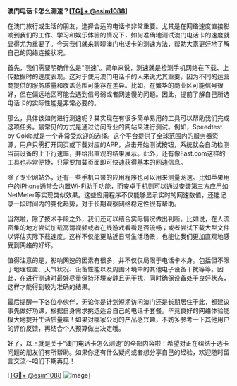 **澳门电话卡怎么测速？[[TG💪+ @esim1088](https://t.me/s/esim1088)]**

在澳门旅行或生活的朋友，选择合适的电话卡非常重要。尤其是在网络速度直接影响到我们的工作、学习和娱乐体验的情况下，如何准确地测试澳门电话卡的速度就显得尤为重要了。今天我们就来聊聊澳门电话卡的测速方法，帮助大家更好地了解自己的网络连接状况。

首先，我们需要明确什么是“测速”。简单来说，测速就是检测手机网络在下载、上传数据时的速度表现。这对于使用澳门电话卡的人来说尤其重要，因为不同的运营商提供的服务质量和覆盖范围可能存在差异。比如，在繁华的商业区可能信号很好，但在偏远地区可能会遇到信号弱或者网速慢的问题。因此，提前了解自己所选电话卡的实际性能是非常必要的。

那么，具体该如何进行测速呢？其实现在有很多简单易用的工具可以帮助我们完成这项任务。最常见的方式是通过访问专业的网站来进行测试。例如，Speedtest by Ookla就是一个非常受欢迎的选择。这个平台提供了全球范围内的服务器资源，用户只需打开网页或下载对应的APP，点击开始测试按钮，系统就会自动检测当前设备的上下行速率，并给出直观的结果展示。此外，还有像Fast.com这样的工具也非常便捷，只需要加载页面即可快速获得基本的网速信息。

除了专业网站外，还有一些手机自带的应用程序也可以用来测量网速。比如苹果用户的iPhone通常会内置Wi-Fi助手功能，而安卓手机则可以通过安装第三方应用如NetMeter等实现类似效果。这些应用程序不仅能够显示实时的网速数值，还能记录一段时间内的变化趋势，对于长期观察网络稳定性很有帮助。

当然啦，除了技术手段之外，我们还可以结合实际情况做出判断。比如说，在人流密集的地方尝试加载高清视频或者在线游戏看看是否流畅；或者尝试下载大型文件以评估实际下载速度。这样不仅能更贴近日常生活场景，也能让我们更加直观地感受到网络的好坏。

值得注意的是，影响网速的因素有很多，并不仅仅局限于电话卡本身。包括但不限于地理位置、天气状况、设备性能以及周围环境中的其他电子设备干扰等等。因此，在进行测速时最好尽量保持环境安静且无干扰，同时确保设备处于良好状态，这样才能得到较为准确的结果。

最后提醒一下各位小伙伴，无论你是计划短期访问澳门还是长期居住于此，都建议事先做好功课，根据自身需求挑选适合自己的电话卡套餐。毕竟良好的网络体验能极大地提升生活质量嘛！如果对哪家公司的产品感兴趣，不妨多参考一下其他用户的评价反馈，再结合个人预算做出决定哦。

好了，以上就是关于“澳门电话卡怎么测速”的全部内容啦！希望对正在纠结于选卡问题的朋友们有所帮助。如果你还有什么疑问或者想分享自己的经验，欢迎随时留言交流～咱们下期再见！

[[TG💪+ @esim1088](https://t.me/s/esim1088) ![Image](https://i.postimg.cc/4NQfJmqS/Snipaste-2025-05-13-00-14-12.png)]